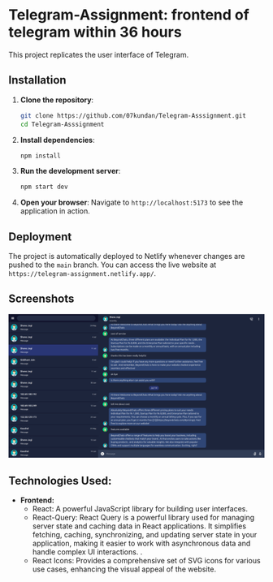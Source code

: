 # Telegram-Assignment: frontend of telegram within 36 hours

This project replicates the user interface of Telegram.
## Installation



1. **Clone the repository**:

   ```sh
   git clone https://github.com/07kundan/Telegram-Asssignment.git
   cd Telegram-Asssignment
   ```

2. **Install dependencies**:

   ```sh
   npm install
   ```

3. **Run the development server**:

   ```sh
   npm start dev
   ```

4. **Open your browser**:
   Navigate to `http://localhost:5173` to see the application in action.

## Deployment

The project is automatically deployed to Netlify whenever changes are pushed to the `main` branch. You can access the live website at `https://telegram-assignment.netlify.app/`.

## Screenshots
![telegram clone](./public/Screenshot.png)




## Technologies Used:

- **Frontend:**
  - React: A powerful JavaScript library for building user interfaces.
  - React-Query: React Query is a powerful library used for managing server state and caching data in React applications. It simplifies fetching, caching, synchronizing, and updating server     state in your application, making it easier to work with asynchronous data and handle complex UI interactions. .
  - React Icons: Provides a comprehensive set of SVG icons for various use cases, enhancing the visual appeal of the website.




